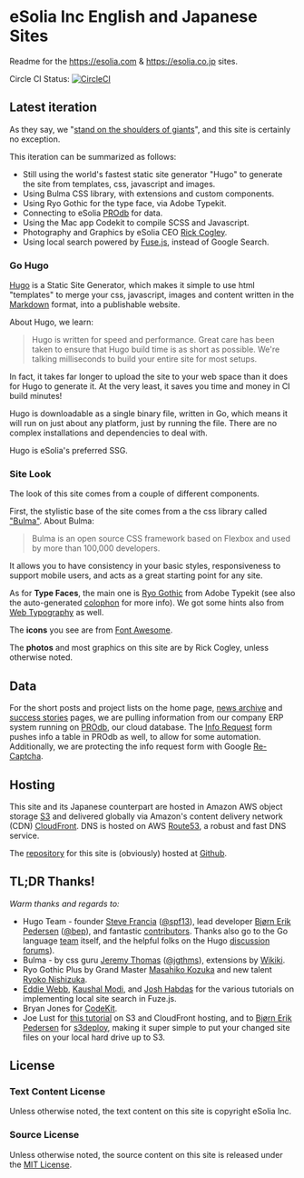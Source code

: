 # eSolia Inc English and Japanese Sites

Readme for the <https://esolia.com> & <https://esolia.co.jp> sites. 

Circle CI Status: [![CircleCI](https://circleci.com/gh/RickCogley/eSolia_2018.svg?style=svg)](https://circleci.com/gh/RickCogley/eSolia_2018)

## Latest iteration

As they say, we "[stand on the shoulders of giants](https://en.wikipedia.org/wiki/Standing_on_the_shoulders_of_giants "Wikipedia article about etymology of standing on the shoulders of giants")", and this site is certainly no exception.

This iteration can be summarized as follows: 

* Still using the world's fastest static site generator "Hugo" to generate the site from templates, css, javascript and images. 
* Using Bulma CSS library, with extensions and custom components.
* Using Ryo Gothic for the type face, via Adobe Typekit. 
* Connecting to eSolia [PROdb](https://esolia.com/prodb) for data.  
* Using the Mac app Codekit to compile SCSS and Javascript.
* Photography and Graphics by eSolia CEO [Rick Cogley](http://rick.cogley.info). 
* Using local search powered by [Fuse.js](http://fusejs.io/), instead of Google Search.

### Go Hugo

[Hugo](http://gohugo.io) is a Static Site Generator, which makes it simple to use html "templates" to merge your css, javascript, images and content written in the [Markdown](http://daringfireball.net/projects/markdown/) format, into a publishable website.

About Hugo, we learn:

> Hugo is written for speed and performance. Great care has been taken to ensure that Hugo build time is as short as possible. We're talking milliseconds to build your entire site for most setups.

In fact, it takes far longer to upload the site to your web space than it does for Hugo to generate it. At the very least, it saves you time and money in CI build minutes! 

Hugo is downloadable as a single binary file, written in Go, which means it will run on just about any platform, just by running the file. There are no complex installations and dependencies to deal with.

Hugo is eSolia's preferred SSG. 

### Site Look

The look of this site comes from a couple of different components.

First, the stylistic base of the site comes from a the css library called ["Bulma"](https://bulma.io). About Bulma: 

> Bulma is an open source CSS framework based on Flexbox and used by more than 100,000 developers.

It allows you to have consistency in your basic styles, responsiveness to support mobile users, and acts as a great starting point for any site.

As for **Type Faces**, the main one is [Ryo Gothic](https://typekit.com/fonts/ryo-gothic-plusn) from Adobe Typekit (see also the auto-generated [colophon](https://typekit.com/colophons/fwz4gtk) for more info). We got some hints also from [Web Typography](http://webtypography.net) as well. 

The **icons** you see are from [Font Awesome](https://fontawesome.com/icons?d=gallery). 

The **photos** and most graphics on this site are by Rick Cogley, unless otherwise noted.

## Data

For the short posts and project lists on the home page, [news archive](https://esolia.com/post) and [success stories](https://esolia.com/success-stories) pages, we are pulling information from our company ERP system running on [PROdb](https://esolia.com/prodb), our cloud database. The [Info Request](https://esolia.com/info-request) form pushes info a table in PROdb as well, to allow for some automation. Additionally, we are protecting the info request form with Google [Re-Captcha](https://www.google.com/recaptcha/intro/android.html). 

## Hosting

This site and its Japanese counterpart are hosted in Amazon AWS object storage [S3](https://aws.amazon.com/S3/) and delivered globally via Amazon's content delivery network (CDN) [CloudFront](https://aws.amazon.com). DNS is hosted on AWS [Route53](https://aws.amazon.com/route53/), a robust and fast DNS service.

The [repository](https://github.com/RickCogley/eSolia_2018) for this site is (obviously) hosted at [Github](https://github.com).

## TL;DR Thanks!

_Warm thanks and regards to:_

* Hugo Team - founder [Steve Francia](http://spf13.com) ([@spf13](https://github.com/spf13)), lead developer [Bjørn Erik Pedersen](http://bep.is) ([@bep](https://github.com/bep)), and fantastic [contributors](https://github.com/spf13/hugo/graphs/contributors). Thanks also go to the Go language [team](http://golang.org/CONTRIBUTORS) itself, and the helpful folks on the Hugo [discussion forums](http://discuss.hugo.io)).
* Bulma - by css guru [Jeremy Thomas](https://jgthms.com) ([@jgthms](https://github.com/jgthms)), extensions by [Wikiki](https://wikiki.github.io/form/slider/). 
* Ryo Gothic Plus by Grand Master [Masahiko Kozuka](https://typekit.com/designers/masahiko-kozuka) and new talent [Ryoko Nishizuka](https://typekit.com/designers/ryoko-nishizuka). 
* [Eddie Webb](https://edwardawebb.com/), [Kaushal Modi](https://scripter.co/), and [Josh Habdas](https://hackcabin.com/) for the various tutorials on implementing local site search in Fuze.js. 
* Bryan Jones for [CodeKit](https://codekitapp.com/about/).
* Joe Lust for [this tutorial](https://lustforge.com/2016/02/27/hosting-hugo-on-aws/) on S3 and CloudFront hosting, and to [Bjørn Erik Pedersen](http://bep.is) for [s3deploy](https://github.com/bep/s3deploy), making it super simple to put your changed site files on your local hard drive up to S3. 

## License

### Text Content License

Unless otherwise noted, the text content on this site is copyright eSolia Inc.

### Source License

Unless otherwise noted, the source content on this site is released under the [MIT License](http://opensource.org/licenses/MIT).


